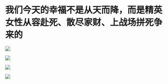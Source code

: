 # 我们今天的幸福不是从天而降，而是精英女性从容赴死、散尽家财、上战场拼死争来的

![](./0038/1.jpg)

![](./0038/2.jpg)

![](./0038/3.jpg)

![](./0038/4.jpg)
